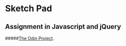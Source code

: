 # Sketch Pad
## Assignment in Javascript and jQuery
#####[The Odin Project](http://www.theodinproject.com).